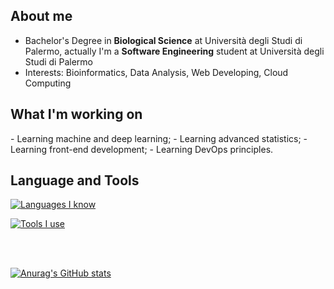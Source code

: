 <h2>About me</h2>

<ul>
  <li>Bachelor's Degree in <b>Biological Science</b> at Università degli Studi di Palermo, actually I'm a <b>Software Engineering</b> student at Università degli Studi di Palermo</li>
  <li>Interests: Bioinformatics, Data Analysis, Web Developing, Cloud Computing</li>
</ul>


<h2>What I'm working on</h2> 
  - Learning machine and deep learning;
  - Learning advanced statistics;
  - Learning front-end development;
  - Learning DevOps principles.



<h2>Language and Tools</h2>

[![Languages I know](https://skillicons.dev/icons?i=py,js,ts,html,css,bootstrap,react,c,java,mysql,mongodb,py,sklearn,redux,tailwind)](https://skillicons.dev)

[![Tools I use](https://skillicons.dev/icons?i=nodejs,express,vscode,linux,docker,postman,anaconda,pycharm,figma,androidstudio)](https://skillicons.dev)


<br></br>

[![Anurag's GitHub stats](https://github-readme-stats.vercel.app/api?username=maxmarii&show_icons=true&theme=dracula)](https://github.com/yuunac/github-readme-stats)

                  
